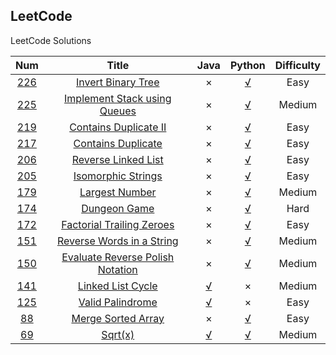 LeetCode
----------
LeetCode Solutions

| Num  |    Title | Java |Python|Difficulty|
|:-----: |:-----------:|:-----:|:-----:|:-----:|
|[226][226]|[Invert Binary Tree][226]|×|[√](./python/226_Invert_Binary_Tree.py)|Easy|
|[225][225]|[Implement Stack using Queues][225]|×|[√](./python/225_Implement_Stack_using_Queues.py)|Medium|
|[219][219]|[Contains Duplicate II][219]|×|[√](./python/219_Contains_Duplicate_II.py)|Easy|
|[217][217]|[Contains Duplicate][217]|×|[√](./python/217_Contains_Duplicate.py)|Easy|
|[206][206]|[Reverse Linked List][206]|×|[√](./python/206_Reverse_Linked_List.py)|Easy|
|[205][205]|[Isomorphic Strings][205]|×|[√](./python/205_Isomorphic_Strings.py)|Easy|
|[179][179]|[Largest Number][179]|×|[√](./python/179/179_Largest_Number.py)|Medium|
|[174][174]|[Dungeon Game][174]|×|[√](./python/174_Dungeon_Game.py)|Hard|
|[172][172]|[Factorial Trailing Zeroes][172]|×|[√](./python/172_Factorial_Trailing_Zeroes.py)|Easy|
|[151][151]|[Reverse Words in a String][151]|×|[√](./python/151_Reverse_Words_in_a_String.py)|Medium|
|[150][150]|[Evaluate Reverse Polish Notation][150]|×|[√](./python/150_Evaluate_Reverse_Polish_Notation.py)|Medium|
|[141][141]|[Linked List Cycle][141]|[√](./java/141/Solution.java)|×|Medium|
|[125][125]|[Valid Palindrome][125]|[√](./python/125_Valid_Palindrome.py)|×|Easy|
|[88][88]|[Merge Sorted Array][88]|×|[√](./python/88_Merge_Sorted_Array.py)|Easy|
|[69][69]|[Sqrt(x)][69]|[√](./java/69/Solution.java)|[√](./python/69_Sqrt_x.py)|Medium|

[69]:https://oj.leetcode.com/problems/sqrtx/
[88]:https://leetcode.com/problems/merge-sorted-array/
[125]:https://leetcode.com/problems/valid-palindrome/
[141]:https://oj.leetcode.com/problems/linked-list-cycle/
[150]:https://oj.leetcode.com/problems/evaluate-reverse-polish-notation/
[151]:https://oj.leetcode.com/problems/reverse-words-in-a-string/
[172]:https://leetcode.com/problems/factorial-trailing-zeroes/
[174]:https://oj.leetcode.com/problems/dungeon-game/
[179]:https://oj.leetcode.com/problems/largest-number/
[205]:https://leetcode.com/problems/isomorphic-strings/
[206]:https://leetcode.com/problems/reverse-linked-list/
[217]:https://leetcode.com/problems/contains-duplicate/
[219]:https://leetcode.com/problems/contains-duplicate-ii/
[225]:https://leetcode.com/problems/implement-stack-using-queues/
[226]:https://leetcode.com/problems/invert-binary-tree/

